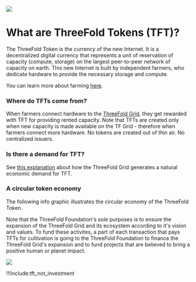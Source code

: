 ![](./img/tokenwiki.png)

# What are ThreeFold Tokens (TFT)?

The ThreeFold Token is the currency of the new Internet. It is a decentralized digital currency that represents  a unit of reservation of capacity (compute, storage) on the largest peer-to-peer network of capacity on earth. This new Internet is built by independent farmers, who dedicate hardware to provide the necessary storage and compute. 

You can learn more about farming [here](what_is_a_farmer.md). 

### Where do TFTs come from?
When farmers connect hardware to the [ThreeFold Grid](grid_what.md), they get rewarded with TFT for providing rented capacity. Note that TFTs are created only when new capacity is made available on the TF Grid - therefore when farmers connect more hardware. No tokens are created out of thin air. No centralized issuers. 

### Is there a demand for TFT?
See [this explanation](token_liquidity.md) about how the ThreeFold Grid generates a natural economic demand for TFT.

### A circular token economy
The following info graphic illustrates the circular economy of the ThreeFold Token. 

Note that the ThreeFold Foundation's sole purposes is to ensure the expansion of the ThreeFold Grid and its ecosystem according to it's vision and values. To fund these activites, a part of each transaction that pays TFTs for cultivation is going to the ThreeFold Foundation to finance the ThreeFold Grid's expansion and to fund projects that are believed to bring a positive human or planet impact.

![](./img/circular_tft.png)

!!!include:tft_not_investment